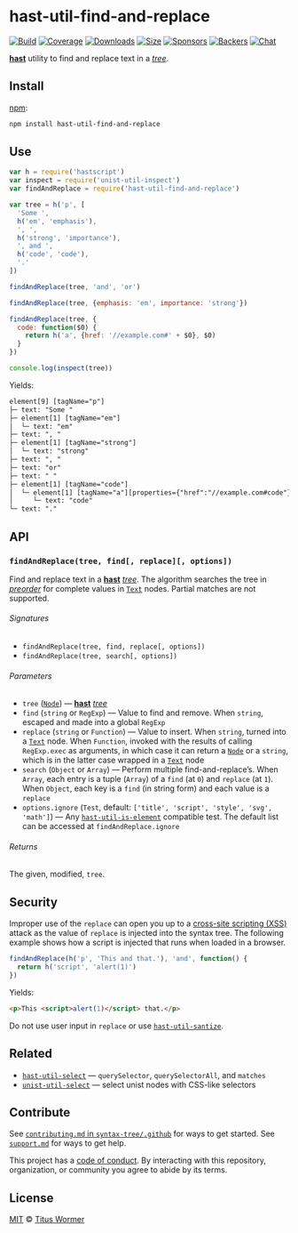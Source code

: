 # hast-util-find-and-replace

[![Build][build-badge]][build]
[![Coverage][coverage-badge]][coverage]
[![Downloads][downloads-badge]][downloads]
[![Size][size-badge]][size]
[![Sponsors][sponsors-badge]][collective]
[![Backers][backers-badge]][collective]
[![Chat][chat-badge]][chat]

[**hast**][hast] utility to find and replace text in a [*tree*][tree].

## Install

[npm][]:

```sh
npm install hast-util-find-and-replace
```

## Use

```js
var h = require('hastscript')
var inspect = require('unist-util-inspect')
var findAndReplace = require('hast-util-find-and-replace')

var tree = h('p', [
  'Some ',
  h('em', 'emphasis'),
  ', ',
  h('strong', 'importance'),
  ', and ',
  h('code', 'code'),
  '.'
])

findAndReplace(tree, 'and', 'or')

findAndReplace(tree, {emphasis: 'em', importance: 'strong'})

findAndReplace(tree, {
  code: function($0) {
    return h('a', {href: '//example.com#' + $0}, $0)
  }
})

console.log(inspect(tree))
```

Yields:

```txt
element[9] [tagName="p"]
├─ text: "Some "
├─ element[1] [tagName="em"]
│  └─ text: "em"
├─ text: ", "
├─ element[1] [tagName="strong"]
│  └─ text: "strong"
├─ text: ", "
├─ text: "or"
├─ text: " "
├─ element[1] [tagName="code"]
│  └─ element[1] [tagName="a"][properties={"href":"//example.com#code"}]
│     └─ text: "code"
└─ text: "."
```

## API

### `findAndReplace(tree, find[, replace][, options])`

Find and replace text in a [**hast**][hast] [*tree*][tree].
The algorithm searches the tree in [*preorder*][preorder] for complete values
in [`Text`][text] nodes.
Partial matches are not supported.

###### Signatures

*   `findAndReplace(tree, find, replace[, options])`
*   `findAndReplace(tree, search[, options])`

###### Parameters

*   `tree` ([`Node`][node])
    — [**hast**][hast] [*tree*][tree]
*   `find` (`string` or `RegExp`)
    — Value to find and remove.
    When `string`, escaped and made into a global `RegExp`
*   `replace` (`string` or `Function`)
    — Value to insert.
    When `string`, turned into a [`Text`][text] node.
    When `Function`, invoked with the results of calling `RegExp.exec` as
    arguments, in which case it can return a [`Node`][node] or a `string`, which
    is in the latter case wrapped in a [`Text`][text] node
*   `search` (`Object` or `Array`)
    — Perform multiple find-and-replace’s.
    When `Array`, each entry is a tuple (`Array`) of a `find` (at `0`) and
    `replace` (at `1`).
    When `Object`, each key is a `find` (in string form) and each value is a
    `replace`
*   `options.ignore` (`Test`, default: `['title', 'script', 'style', 'svg',
    'math']`)
    — Any [`hast-util-is-element`][test] compatible test.
    The default list can be accessed at `findAndReplace.ignore`

###### Returns

The given, modified, `tree`.

## Security

Improper use of the `replace` can open you up to a
[cross-site scripting (XSS)][xss] attack as the value of `replace` is injected
into the syntax tree.
The following example shows how a script is injected that runs when loaded in a
browser.

```js
findAndReplace(h('p', 'This and that.'), 'and', function() {
  return h('script', 'alert(1)')
})
```

Yields:

```html
<p>This <script>alert(1)</script> that.</p>
```

Do not use user input in `replace` or use [`hast-util-santize`][sanitize].

## Related

*   [`hast-util-select`](https://github.com/syntax-tree/hast-util-select)
    — `querySelector`, `querySelectorAll`, and `matches`
*   [`unist-util-select`](https://github.com/syntax-tree/unist-util-select)
    — select unist nodes with CSS-like selectors

## Contribute

See [`contributing.md` in `syntax-tree/.github`][contributing] for ways to get
started.
See [`support.md`][support] for ways to get help.

This project has a [code of conduct][coc].
By interacting with this repository, organization, or community you agree to
abide by its terms.

## License

[MIT][license] © [Titus Wormer][author]

<!-- Definition -->

[build-badge]: https://github.com/syntax-tree/hast-util-find-and-replace/workflows/main/badge.svg

[build]: https://github.com/syntax-tree/hast-util-find-and-replace/actions

[coverage-badge]: https://img.shields.io/codecov/c/github/syntax-tree/hast-util-find-and-replace.svg

[coverage]: https://codecov.io/github/syntax-tree/hast-util-find-and-replace

[downloads-badge]: https://img.shields.io/npm/dm/hast-util-find-and-replace.svg

[downloads]: https://www.npmjs.com/package/hast-util-find-and-replace

[size-badge]: https://img.shields.io/bundlephobia/minzip/hast-util-find-and-replace.svg

[size]: https://bundlephobia.com/result?p=hast-util-find-and-replace

[sponsors-badge]: https://opencollective.com/unified/sponsors/badge.svg

[backers-badge]: https://opencollective.com/unified/backers/badge.svg

[collective]: https://opencollective.com/unified

[chat-badge]: https://img.shields.io/badge/chat-discussions-success.svg

[chat]: https://github.com/syntax-tree/unist/discussions

[npm]: https://docs.npmjs.com/cli/install

[license]: license

[author]: https://wooorm.com

[contributing]: https://github.com/syntax-tree/.github/blob/HEAD/contributing.md

[support]: https://github.com/syntax-tree/.github/blob/HEAD/support.md

[coc]: https://github.com/syntax-tree/.github/blob/HEAD/code-of-conduct.md

[hast]: https://github.com/syntax-tree/hast

[node]: https://github.com/syntax-tree/hast#ndoes

[tree]: https://github.com/syntax-tree/unist#tree

[preorder]: https://github.com/syntax-tree/unist#preorder

[text]: https://github.com/syntax-tree/hast#text

[xss]: https://en.wikipedia.org/wiki/Cross-site_scripting

[sanitize]: https://github.com/syntax-tree/hast-util-sanitize

[test]: https://github.com/syntax-tree/hast-util-is-element#api
